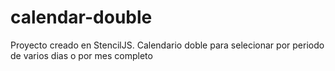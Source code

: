 # calendar-double
Proyecto creado en StencilJS. Calendario doble para selecionar por periodo de varios dias o por mes completo
